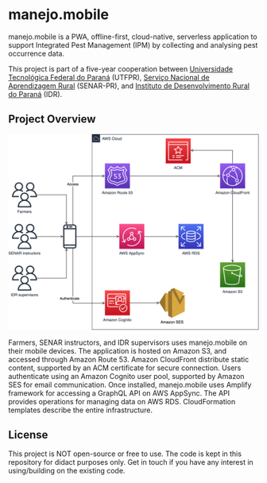 # manejo.mobile

manejo.mobile is a PWA, offline-first, cloud-native, serverless application to support Integrated Pest Management (IPM) by collecting and analysing pest occurrence data.

This project is part of a five-year cooperation between [Universidade Tecnológica Federal do Paraná](http://www.utfpr.edu.br) (UTFPR), [Serviço Nacional de Aprendizagem Rural](https://www.sistemafaep.org.br) (SENAR-PR), and [Instituto de Desenvolvimento Rural do Paraná](https://www.idrparana.pr.gov.br) (IDR).

## Project Overview

<img src="./assets/project-overview.png"  />

Farmers, SENAR instructors, and IDR supervisors uses manejo.mobile on their mobile devices. The application is hosted on Amazon S3, and accessed through Amazon Route 53. Amazon CloudFront distribute static content, supported by an ACM certificate for secure connection. Users authenticate using an Amazon Cognito user pool, supported by Amazon SES for email communication. Once installed, manejo.mobile uses Amplify framework for accessing a GraphQL API on AWS AppSync. The API provides operations for managing data on AWS RDS. CloudFormation templates describe the entire infrastructure.

## License

This project is NOT open-source or free to use. The code is kept in this repository for didact purposes only. Get in touch if you have any interest in using/building on the existing code.
